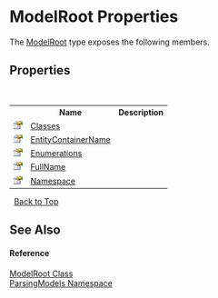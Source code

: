 # ModelRoot Properties
 

The <a href="T_ParsingModels_ModelRoot">ModelRoot</a> type exposes the following members.


## Properties
&nbsp;<table><tr><th></th><th>Name</th><th>Description</th></tr><tr><td>![Public property](media/pubproperty.gif "Public property")</td><td><a href="P_ParsingModels_ModelRoot_Classes">Classes</a></td><td /></tr><tr><td>![Public property](media/pubproperty.gif "Public property")</td><td><a href="P_ParsingModels_ModelRoot_EntityContainerName">EntityContainerName</a></td><td /></tr><tr><td>![Public property](media/pubproperty.gif "Public property")</td><td><a href="P_ParsingModels_ModelRoot_Enumerations">Enumerations</a></td><td /></tr><tr><td>![Public property](media/pubproperty.gif "Public property")</td><td><a href="P_ParsingModels_ModelRoot_FullName">FullName</a></td><td /></tr><tr><td>![Public property](media/pubproperty.gif "Public property")</td><td><a href="P_ParsingModels_ModelRoot_Namespace">Namespace</a></td><td /></tr></table>&nbsp;
<a href="#modelroot-properties">Back to Top</a>

## See Also


#### Reference
<a href="T_ParsingModels_ModelRoot">ModelRoot Class</a><br /><a href="N_ParsingModels">ParsingModels Namespace</a><br />